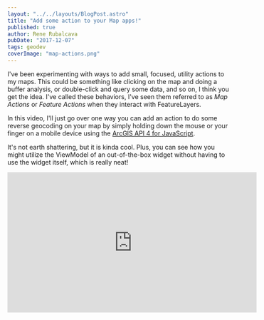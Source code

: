```yaml
---
layout: "../../layouts/BlogPost.astro"
title: "Add some action to your Map apps!"
published: true
author: Rene Rubalcava
pubDate: "2017-12-07"
tags: geodev
coverImage: "map-actions.png"
---
```


I've been experimenting with ways to add small, focused, utility actions to my maps. This could be something like clicking on the map and doing a buffer analysis, or double-click and query some data, and so on, I think you get the idea. I've called these behaviors, I've seen them referred to as _Map Actions_ or _Feature Actions_ when they interact with FeatureLayers.

In this video, I'll just go over one way you can add an action to do some reverse geocoding on your map by simply holding down the mouse or your finger on a mobile device using the [ArcGIS API 4 for JavaScript](https://developers.arcgis.com/javascript/).

It's not earth shattering, but it is kinda cool. Plus, you can see how you might utilize the ViewModel of an out-of-the-box widget without having to use the widget itself, which is really neat!

<iframe width="560" height="315" src="https://www.youtube.com/embed/Mde23cbviDs" frameborder="0" gesture="media" allow="encrypted-media" allowfullscreen></iframe>
